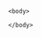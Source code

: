 <!DOCTYPE html>
<html lang="en">
    <head>
        <meta charset="UTF-8">
        <meta name="viewport" content="width=device-width, initial-scale=1.0">
        <title>teste</title>
    </head>

    <body>
        
    </body>
</html>
